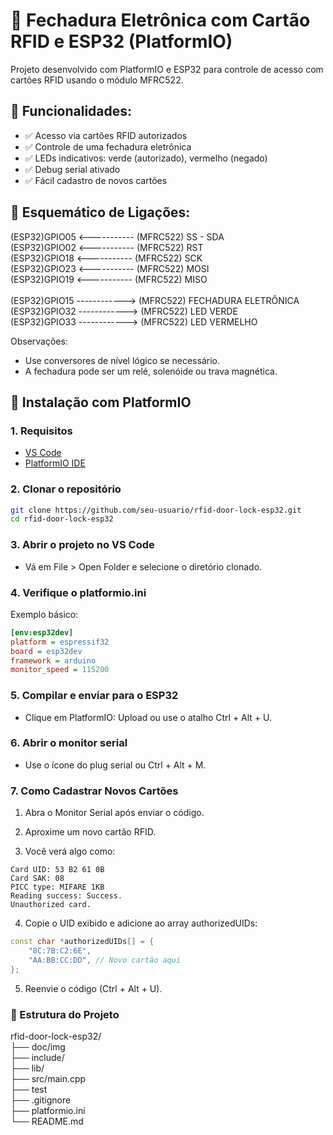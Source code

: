 # 🔐 Fechadura Eletrônica com Cartão RFID e ESP32 (PlatformIO)

Projeto desenvolvido com PlatformIO e ESP32 para controle de acesso com cartões RFID usando o módulo MFRC522.

## 📸 Funcionalidades:

- ✅ Acesso via cartões RFID autorizados
- ✅ Controle de uma fechadura eletrônica
- ✅ LEDs indicativos: verde (autorizado), vermelho (negado)
- ✅ Debug serial ativado
- ✅ Fácil cadastro de novos cartões

## 🔌 Esquemático de Ligações:

(ESP32)GPIO05  <----------- (MFRC522) SS - SDA</br>
(ESP32)GPIO02  <----------- (MFRC522) RST</br>
(ESP32)GPIO18 <----------- (MFRC522) SCK</br>
(ESP32)GPIO23 <----------- (MFRC522) MOSI</br>
(ESP32)GPIO19 <----------- (MFRC522) MISO</br>
</br>
(ESP32)GPIO15 ------------> (MFRC522) FECHADURA ELETRÔNICA</br>
(ESP32)GPIO32 ------------> (MFRC522) LED VERDE</br>
(ESP32)GPIO33 ------------> (MFRC522) LED VERMELHO</br>


 Observações:
 - Use conversores de nível lógico se necessário.
 - A fechadura pode ser um relé, solenóide ou trava magnética.

## 🚀 Instalação com PlatformIO

### 1. Requisitos

- [VS Code](https://code.visualstudio.com/)
- [PlatformIO IDE](https://platformio.org/install/ide?install=vscode)

### 2. Clonar o repositório

```bash
git clone https://github.com/seu-usuario/rfid-door-lock-esp32.git
cd rfid-door-lock-esp32
```

### 3. Abrir o projeto no VS Code
- Vá em File > Open Folder e selecione o diretório clonado.

### 4. Verifique o platformio.ini

Exemplo básico:

```ini
[env:esp32dev]
platform = espressif32
board = esp32dev
framework = arduino
monitor_speed = 115200
```

### 5. Compilar e enviar para o ESP32
- Clique em PlatformIO: Upload ou use o atalho Ctrl + Alt + U.

### 6. Abrir o monitor serial
- Use o ícone do plug serial ou Ctrl + Alt + M.

### 7. Como Cadastrar Novos Cartões

1. Abra o Monitor Serial após enviar o código.

2. Aproxime um novo cartão RFID.

3. Você verá algo como:

```
Card UID: 53 B2 61 0B
Card SAK: 08
PICC type: MIFARE 1KB
Reading success: Success.       
Unauthorized card.
```
4. Copie o UID exibido e adicione ao array authorizedUIDs:

```cpp
const char *authorizedUIDs[] = {
    "8C:7B:C2:6E",
    "AA:BB:CC:DD", // Novo cartão aqui
};
```
5. Reenvie o código (Ctrl + Alt + U).


### 📁 Estrutura do Projeto

rfid-door-lock-esp32/</br>
├── doc/img</br>
├── include/</br>
├── lib/</br>
├── src/main.cpp</br>
├── test</br>
├── .gitignore</br>
├── platformio.ini</br>
└── README.md</br>
